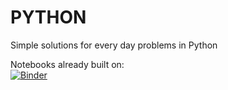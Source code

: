 # PYTHON

Simple solutions for every day problems in Python

Notebooks already built on:<br>
[![Binder](https://mybinder.org/badge_logo.svg)](https://mybinder.org/v2/gh/chethandotcom/python/master)